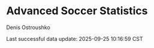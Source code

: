 # Advanced Soccer Statistics
Denis Ostroushko

<!-- gfm -->

Last successful data update: 2025-09-25 10:16:59 CST
